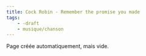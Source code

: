 ```yaml
---
title: Cock Robin - Remember the promise you made
tags:
    - -draft
    - musique/chanson
---
```


Page créée automatiquement, mais vide.
